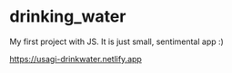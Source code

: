 # drinking_water

My first project with JS.
It is just small, sentimental app :)

https://usagi-drinkwater.netlify.app
